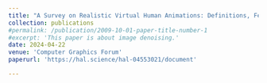 ```yaml
---
title: "A Survey on Realistic Virtual Human Animations: Definitions, Features and Evaluations"
collection: publications
#permalink: /publication/2009-10-01-paper-title-number-1
#excerpt: 'This paper is about image denoising.'
date: 2024-04-22
venue: 'Computer Graphics Forum'
paperurl: 'https://hal.science/hal-04553021/document'

---
```



